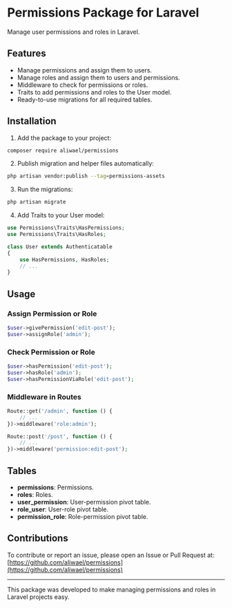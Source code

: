 # Permissions Package for Laravel

Manage user permissions and roles in Laravel.

## Features

- Manage permissions and assign them to users.
- Manage roles and assign them to users and permissions.
- Middleware to check for permissions or roles.
- Traits to add permissions and roles to the User model.
- Ready-to-use migrations for all required tables.

## Installation

1. Add the package to your project:

```bash
composer require aliwael/permissions
```

2. Publish migration and helper files automatically:

```bash
php artisan vendor:publish --tag=permissions-assets
```

3. Run the migrations:

```bash
php artisan migrate
```

4. Add Traits to your User model:

```php
use Permissions\Traits\HasPermissions;
use Permissions\Traits\HasRoles;

class User extends Authenticatable
{
    use HasPermissions, HasRoles;
    // ...
}
```

## Usage

### Assign Permission or Role

```php
$user->givePermission('edit-post');
$user->assignRole('admin');
```

### Check Permission or Role

```php
$user->hasPermission('edit-post');
$user->hasRole('admin');
$user->hasPermissionViaRole('edit-post');
```

### Middleware in Routes

```php
Route::get('/admin', function () {
    // ...
})->middleware('role:admin');

Route::post('/post', function () {
    // ...
})->middleware('permission:edit-post');
```

## Tables

- **permissions**: Permissions.
- **roles**: Roles.
- **user_permission**: User-permission pivot table.
- **role_user**: User-role pivot table.
- **permission_role**: Role-permission pivot table.

## Contributions

To contribute or report an issue, please open an Issue or Pull Request at:
[https://github.com/aliwael/permissions](https://github.com/aliwael/permissions)

---

This package was developed to make managing permissions and roles in Laravel projects easy.
